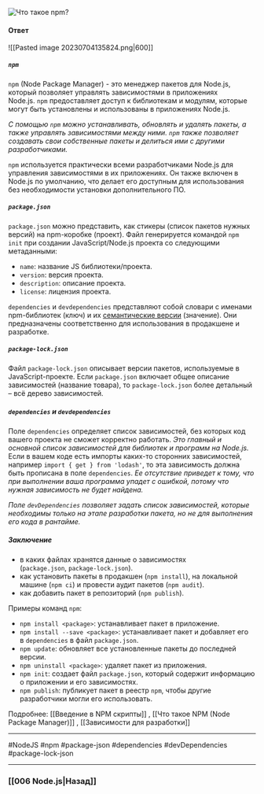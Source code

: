 ![Что такое `npm`?](https://youtu.be/R76_xPjzUd8?t=447)

#### Ответ

![[Pasted image 20230704135824.png|600]]

##### `npm`

`npm` (Node Package Manager) - это менеджер пакетов для Node.js, который позволяет управлять зависимостями в приложениях Node.js. `npm` предоставляет доступ к библиотекам и модулям, которые могут быть установлены и использованы в приложениях Node.js.

*С помощью `npm` можно устанавливать, обновлять и удалять пакеты, а также управлять зависимостями между ними. `npm` также позволяет создавать свои собственные пакеты и делиться ими с другими разработчиками.*

`npm` используется практически всеми разработчиками Node.js для управления зависимостями в их приложениях. Он также включен в Node.js по умолчанию, что делает его доступным для использования без необходимости установки дополнительного ПО.

##### `package.json`

`package.json` можно представить, как стикеры (список пакетов нужных версий) на npm-коробке (проект). Файл генерируется командой `npm init` при создании JavaScript/Node.js проекта со следующими метаданными:

-   `name`: название JS библиотеки/проекта.
-   `version`: версия проекта.
-   `description`: описание проекта.
-   `license`: лицензия проекта.

`dependencies` и `devdependencies` представляют собой словари с именами npm-библиотек (ключ) и их [семантические версии](https://semver.org/lang/ru/) (значение). Они предназначены соответственно для использования в продакшене и разработке.

##### `package-lock.json`

Файл `package-lock.json` описывает версии пакетов, используемые в JavaScript-проекте. Если `package.json` включает общее описание зависимостей (название товара), то `package-lock.json` более детальный – всё дерево зависимостей.

##### `dependencies` и `devdependencies`

Поле `dependencies` определяет список зависимостей, без которых код вашего проекта не сможет корректно работать. *Это главный и основной список зависимостей для библиотек и программ на Node.js.* Если в вашем коде есть импорты каких-то сторонних зависимостей, например `import { get } from 'lodash'`, то эта зависимость должна быть прописана в поле `dependencies`. *Ее отсутствие приведет к тому, что при выполнении ваша программа упадет с ошибкой, потому что нужная зависимость не будет найдена.*

*Поле `devDependencies` позволяет задать список зависимостей, которые необходимы только на этапе разработки пакета, но не для выполнения его кода в рантайме.*

##### Заключение

-   в каких файлах хранятся данные о зависимостях (`package.json`, `package-lock.json`).
-   как установить пакеты в продакшен (`npm install`), на локальной машине (`npm ci`) и провести аудит пакетов (`npm audit`).
-   как добавить пакет в репозиторий (`npm publish`).

Примеры команд `npm`:
- `npm install <package>`: устанавливает пакет в приложение.
- `npm install --save <package>`: устанавливает пакет и добавляет его в `dependencies` в файл `package.json`.
- `npm update`: обновляет все установленные пакеты до последней версии.
- `npm uninstall <package>`: удаляет пакет из приложения.
- `npm init`: создает файл `package.json`, который содержит информацию о приложении и его зависимостях.
- `npm publish`: публикует пакет в реестр `npm`, чтобы другие разработчики могли его использовать.

Подробнее: [[Введение в NPM скрипты]] , [[Что такое NPM (Node Package Manager)]] , [[Зависимости для разработки]]

___
#NodeJS #npm #package-json #dependencies #devDependencies #package-lock-json 


___

### [[006 Node.js|Назад]]

